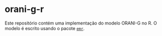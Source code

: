 # orani-g-r

Este repositório contém uma implementação do modelo ORANI-G no R. O modelo é escrito usando o pacote [`emr`](github.com/paulofelipe/emr).
